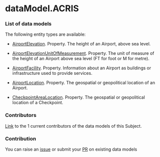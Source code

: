 # dataModel.ACRIS

### List of data models

The following entity types are available:
- [AirportElevation](https://github.com/smart-data-models/dataModel.ACRIS/blob/master/AirportElevation/README.md). Property. The height of an Airport, above sea level.

- [AirportElevationUnitOfMeasurement](https://github.com/smart-data-models/dataModel.ACRIS/blob/master/AirportElevationUnitOfMeasurement/README.md). Property. The unit of measure of the height of an Airport above sea level (FT for foot or M for metre).

- [AirportFacility](https://github.com/smart-data-models/dataModel.ACRIS/blob/master/AirportFacility/README.md). Property. Information about an Airport as buildings or infrastructure used to provide services.

- [AirportLocation](https://github.com/smart-data-models/dataModel.ACRIS/blob/master/AirportLocation/README.md). Property. The geospatial or geopolitical location of an Airport.

- [CheckpointAreaLocation](https://github.com/smart-data-models/dataModel.ACRIS/blob/master/CheckpointAreaLocation/README.md). Property. The geospatial or geopolitical location of a Checkpoint.



### Contributors
[Link](https://github.com/smart-data-models/dataModel.ACRIS/blob/master/CONTRIBUTORS.yaml) to the 1 current contributors of the data models of this Subject.


### Contribution
You can raise an [issue](https://github.com/smart-data-models/dataModel.ACRIS/issues) or submit your [PR](https://github.com/smart-data-models/dataModel.ACRIS/pulls) on existing data models
